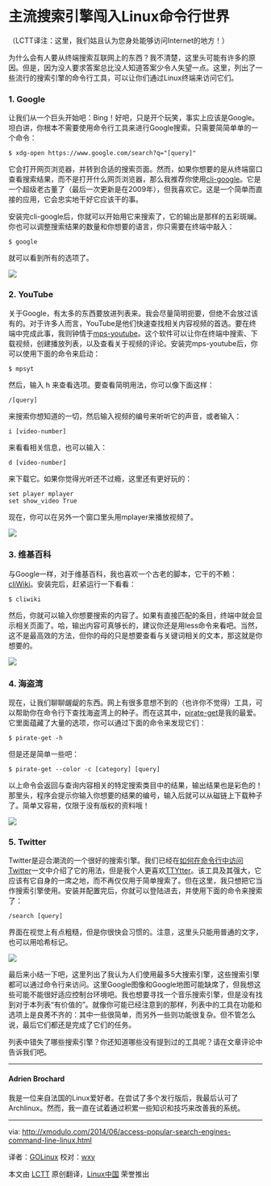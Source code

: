 主流搜索引擎闯入Linux命令行世界
================================================================================
（LCTT译注：这里，我们姑且认为您身处能够访问Internet的地方！）

为什么会有人要从终端搜索互联网上的东西？我不清楚，这里头可能有许多的原因。但是，因为没人要求答案总比没人知道答案少令人失望一点。这里，列出了一些流行的搜索引擎的命令行工具，可以让你们通过Linux终端来访问它们。

### 1. Google ###

让我们从一个巨头开始吧：Bing！好吧，只是开个玩笑，事实上应该是Google。坦白讲，你根本不需要使用命令行工具来进行Google搜索。只需要简简单单的一个命令：

    $ xdg-open https://www.google.com/search?q="[query]"


它会打开网页浏览器，并转到合适的搜索页面。然而，如果你想要的是从终端窗口查看搜索结果，而不是打开什么网页浏览器，那么我推荐你使用[cli-google][1]。它是一个超级老古董了（最后一次更新是在2009年），但我喜欢它。这是一个简单而直接的应用，它会忠实地干好它应该干的事。

安装完cli-google后，你就可以开始用它来搜索了，它的输出是那样的五彩斑斓。你也可以调整搜索结果的数量和你想要的语言，你只需要在终端中敲入：

    $ google 

就可以看到所有的选项了。

![](https://farm6.staticflickr.com/5491/14330385480_91b0e138ee_z.jpg)

### 2. YouTube ###
关于Google，有太多的东西要放进列表来。我会尽量简明扼要，但绝不会放过该有的。对于许多人而言，YouTube是他们快速查找相关内容视频的首选。要在终端中完成此事，我则钟情于[mps-youtube][2]。这个软件可以让你在终端中搜索、下载视频，创建播放列表，以及查看关于视频的评论。安装完mps-youtube后，你可以使用下面的命令来启动：

    $ mpsyt 

然后，输入 h 来查看选项。要查看简明用法，你可以像下面这样：

    /[query] 

来搜索你想知道的一切，然后输入视频的编号来听听它的声音，或者输入：

    i [video-number]

来看看相关信息，也可以输入：

    d [video-number]

来下载它。如果你觉得光听还不过瘾，这里还有更好玩的：

    set player mplayer
    set show_video True 

现在，你可以在另外一个窗口里头用mplayer来播放视频了。

![](https://farm3.staticflickr.com/2925/14517040865_1d54ccce3b_z.jpg)

### 3. 维基百科 ###
与Google一样，对于维基百科，我也喜欢一个古老的脚本，它干的不赖：[cliWiki][3]。安装完后，赶紧运行一下看看：

    $ cliwiki 

然后，你就可以输入你想要搜索的内容了。如果有直接匹配的条目，终端中就会显示相关页面了。哈，输出内容可真够长的，建议你还是用less命令来看吧。当然，这不是最高效的方法，但你的母的只是想要查看与关键词相关的文本，那这就是你想要的。

![](https://farm3.staticflickr.com/2903/14330600657_065d26cdf2_z.jpg)

### 4. 海盗湾 ###
现在，让我们聊聊龌龊的东西。网上有很多意想不到的（也许你不觉得）工具，可以帮助你在命令行下查找海盗湾上的种子。而在这其中，[pirate-get][4]是我的最爱。它里面蕴藏了大量的选项，你可以通过下面的命令来发现它们：

    $ pirate-get -h

但是还是简单一些吧：

    $ pirate-get --color -c [category] [query]

以上命令会返回与查询内容相关的特定搜索类目中的结果，输出结果也是彩色的！那里头，程序会提示你输入你想要的结果的编号，输入后就可以从磁链上下载种子了。简单又容易，仅限于没有版权的资料哦！

![](https://farm4.staticflickr.com/3923/14330448479_ae503561e6_z.jpg)

### 5. Twitter ###
Twitter是迎合潮流的一个很好的搜索引擎。我们已经在[如何在命令行中访问Twitter][5]一文中介绍了它的用法，但是我个人更喜欢[TTYtter][6]。该工具及其强大，它应该有它自身的一席之地，而不再仅仅用于简单搜索了。但在这里，我只想把它当作搜索引擎使用。安装并配置完后，你就可以登陆进去，并使用下面的命令来搜索了：

    /search [query] 

界面在视觉上有点粗糙，但是你很快会习惯的。注意，这里头只能用普通的文字，也可以用哈希标记。

![](https://farm6.staticflickr.com/5077/14537153013_cc32a98b08_z.jpg)

最后来小结一下吧，这里列出了我认为人们使用最多5大搜索引擎，这些搜索引擎都可以通过命令行来访问。这里Google图像和Google地图可能缺席了，但我想这些可能不能很好适应控制台环境吧。我也想要寻找一个音乐搜索引擎，但是没有找到对于本列表“有价值的”。就像你可能已经注意到的那样，列表中的工具在功能和选项上是良莠不齐的：其中一些很简单，而另外一些则功能很复杂。但不管怎么说，最后它们都还是完成了它们的任务。

列表中错失了哪些搜索引擎？你还知道哪些没有提到过的工具呢？请在文章评论中告诉我们吧。

----------

#### Adrien Brochard ####

我是一位来自法国的Linux爱好者。在尝试了多个发行版后，我最后认可了Archlinux。然而，我一直在试着通过积累一些知识和技巧来改善我的系统。

--------------------------------------------------------------------------------

via: http://xmodulo.com/2014/06/access-popular-search-engines-command-line-linux.html

译者：[GOLinux](https://github.com/GOLinux) 校对：[wxy](https://github.com/wxy)

本文由 [LCTT](https://github.com/LCTT/TranslateProject) 原创翻译，[Linux中国](http://linux.cn/) 荣誉推出

[1]:https://github.com/henux/cli-google
[2]:https://github.com/np1/mps-youtube
[3]:https://github.com/AnirudhBhat/cliWiki.py
[4]:https://github.com/vikstrous/pirate-get
[5]:http://xmodulo.com/2013/12/access-twitter-command-line-linux.html
[6]:http://www.floodgap.com/software/ttytter/

